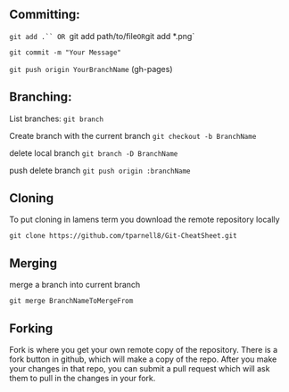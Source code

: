 ## Committing:

`git add .`` OR `git add path/to/file` OR `git add *.png`

`git commit -m "Your Message"`

`git push origin YourBranchName` (gh-pages)



## Branching:

List branches: `git branch`

Create branch with the current branch `git checkout -b BranchName`


delete local branch `git branch -D BranchName`

push delete branch `git push origin :branchName`

## Cloning

To put cloning in lamens term you download the remote repository locally

`git clone https://github.com/tparnell8/Git-CheatSheet.git`


## Merging

merge a branch into current branch

`git merge BranchNameToMergeFrom`


## Forking

Fork is where you get your own remote copy of the repository. There is a fork button in github, which will make a copy of the repo. After you make your changes in that repo, you can submit a pull request which will ask them to pull in the changes in your fork.

